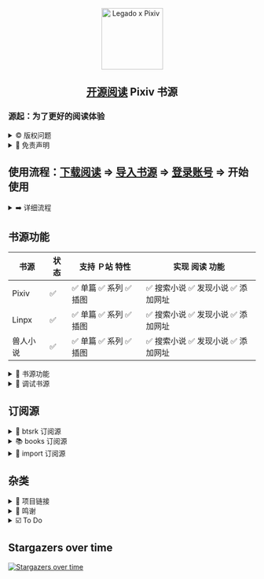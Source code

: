 <div align="center">
<img width="125" height="125" src="doc/pic/Legado-Pixiv.png" alt="Legado x Pixiv"/>

## [开源阅读](https://github.com/gedoor/legado) Pixiv 书源
</div>


### 源起：为了更好的阅读体验
<details><summary> ©️ 版权问题 </summary>

#### 版权问题
1. 开源阅读 Legado 是一个做了很多阅读功能的浏览器
2. 书源(及订阅源)是浏览器向网站请求数据、处理数据的一套方法
3. 使用开源阅读 Legado 阅读小说，相当于访问相关网页阅读小说
4. 开源阅读 Legado 内的作品数据均来自书源内的网站，作品版权归原作者或站方所有
5. 如有版权问题，请找到书源内的网站，向站方投诉
</details>


<details><summary> 📌 免责声明 </summary>

#### 免责声明
1. 本书源仅用于【交流书源代码】和【学习分享 JS 技术】
2. 使用书源造成的一切损失均由【书源使用者】自行承担
</details>


## 使用流程：[下载阅读](./doc/Download.md) => [导入书源](https://loyc.xyz/b/cdx.html?src=legado://import/importonline?src=https://raw.githubusercontent.com/windyhusky/PixivSource/main/pixiv.json) => [登录账号](./doc/Pixiv.md) => 开始使用
<details><summary> ➡️ 详细流程 </summary>

### 1.[下载阅读](./doc/Download.md)
<details><summary> 📖 兼容软件 </summary>

| 书源　　 | 阅读 Beta    | 源阅 Test Flight |
| ------- | ---------- | --------------- |
| 小说书源 | 3.25.0527   | 1.0 (112)       |
| 小说备用 | 3.23.0503?  | 1.0 (112)       |
- 详见：[下载阅读](./doc/Download.md)
</details>


### 2.导入书源
[comment]: <> (<details><summary> ➡️ A.一键导入 </summary>)

#### A.一键导入 => [登录账号](./doc/Pixiv.md) => 开始使用
| 源名称 | jsDelivr | Github |
|------ | -------- | ------ |
| Pixiv 书源   | [一键导入](https://loyc.xyz/b/cdx.html?src=legado://import/importonline?src=https://cdn.jsdelivr.net/gh/windyhusky/PixivSource@main/pixiv.json) | [一键导入](https://loyc.xyz/b/cdx.html?src=legado://import/importonline?src=https://raw.githubusercontent.com/windyhusky/PixivSource/main/pixiv.json) |
| Linpx 书源   | [一键导入](https://loyc.xyz/b/cdx.html?src=legado://import/importonline?src=https://cdn.jsdelivr.net/gh/windyhusky/PixivSource@main/linpx.json) | [一键导入](https://loyc.xyz/b/cdx.html?src=legado://import/importonline?src=https://raw.githubusercontent.com/windyhusky/PixivSource/main/linpx.json) |
| BTSRK 订阅源 | [一键导入](https://loyc.xyz/b/cdx.html?src=legado://import/importonline?src=https://cdn.jsdelivr.net/gh/windyhusky/PixivSource@main/btsrk.json) | [一键导入](https://loyc.xyz/b/cdx.html?src=legado://import/importonline?src=https://raw.githubusercontent.com/windyhusky/PixivSource/main/btsrk.json) |


<details><summary> 🔗 更多资源 </summary>

| 源名称 | jsDelivr | Github |
|------ | -------- | ------ |
| 通用书源 | [一键导入](https://loyc.xyz/b/cdx.html?src=legado://import/importonline?src=https://cdn.jsdelivr.net/gh/windyhusky/PixivSource@main/normal.json) | [一键导入](https://loyc.xyz/b/cdx.html?src=legado://import/importonline?src=https://raw.githubusercontent.com/windyhusky/PixivSource/main/normal.json) |
| 书源分享 订阅源 | [一键导入](https://loyc.xyz/b/cdx.html?src=legado://import/importonline?src=https://cdn.jsdelivr.net/gh/windyhusky/PixivSource@main/books.json)  | [一键导入](https://loyc.xyz/b/cdx.html?src=legado://import/importonline?src=https://raw.githubusercontent.com/windyhusky/PixivSource/main/books.json) |
| Import 订阅源 | [一键导入](https://loyc.xyz/b/cdx.html?src=legado://import/importonline?src=https://cdn.jsdelivr.net/gh/windyhusky/PixivSource@main/import.json) | [一键导入](https://loyc.xyz/b/cdx.html?src=legado://import/importonline?src=https://raw.githubusercontent.com/windyhusky/PixivSource/main/import.json) |
| Pixiv 目录规则 | [一键导入](https://loyc.xyz/b/cdx.html?src=legado://import/textTocRule?src=https://cdn.jsdelivr.net/gh/windyhusky/PixivSource@main/pixivToc.json) | [一键导入](https://loyc.xyz/b/cdx.html?src=legado://import/textTocRule?src=https://raw.githubusercontent.com/windyhusky/PixivSource/main/pixivToc.json) |
</details>

- 更多方法详见：[导入书源](./doc/ImportBookSource.md) & [导入订阅源](./doc/ImportRssSource.md)

[comment]: <> (</details>)


<details><summary> 🔗 B.规则订阅 </summary>

#### B.规则订阅 => [登录账号](./doc/Pixiv.md) => 开始使用
订阅 - 规则订阅 - 添加 - 复制链接，添加订阅
详见：[导入书源](./doc/ImportBookSource.md)

| 源名称 | jsDelivr | Github |
|------ | --------- | ------ |
| Pixiv 书源   | [订阅链接](https://cdn.jsdelivr.net/gh/windyhusky/PixivSource@main/pixiv.json) | [订阅链接](https://raw.githubusercontent.com/windyhusky/PixivSource/main/pixiv.json) |
| Linpx 书源   | [订阅链接](https://cdn.jsdelivr.net/gh/windyhusky/PixivSource@main/linpx.json)  | [订阅链接](https://raw.githubusercontent.com/windyhusky/PixivSource/main/linpx.json) |
| BTSRK 订阅源 | [订阅链接](https://cdn.jsdelivr.net/gh/windyhusky/PixivSource@main/btsrk.json)  | [订阅链接](https://raw.githubusercontent.com/windyhusky/PixivSource/main/btsrk.json) |
| Books 订阅源 | [订阅链接](https://cdn.jsdelivr.net/gh/windyhusky/PixivSource@main/books.json)  | [订阅链接](https://raw.githubusercontent.com/windyhusky/PixivSource/main/books.json) |
</details>


### 3.[登录账号](./doc/Pixiv.md)
### 4.开始使用
<details><summary> 📌 更多教程 </summary>

> ### 0. [阅读是什么软件？阅读简介](./doc/ReadMe.md)
> ### 0. [下载 开源阅读 Legado](./doc/Download.md)
> ### 1. [阅读使用教程（太长不看版）](./doc/TooLongToRead.md)
>> #### 1.1 [Pixiv 书源的导入与使用](./doc/Pixiv.md)
>> #### 1.2 [Linpx 书源的导入与使用](./doc/Linpx.md)
>> #### 1.3 [兽人控小说站 书源的导入与使用](./doc/FurryNovel.md)
>> #### 1.4 搜索小说、查看订阅，畅享阅读
> ### 2. [添加远程书籍](./doc/RemoteBooks.md)，畅享阅读
> ### 3. [设置 Webdav 备份](./doc/WebdavBackup.md)
> ### 4. [故障排查与处理](./doc/TroubleShoot.md)
#### 此处教程由 [@FurryReading](https://t.me/FurryReading) 提供
</details>
</details>


## 书源功能
| 书源     | 状态 | 支持 Ｐ站 特性 | 实现 阅读 功能 |
| ------- | ---- | --------- | ------- |
| Pixiv   |  ✅  | ✅ 单篇 ✅ 系列 ✅ 插图 | ✅ 搜索小说 ✅ 发现小说  ✅ 添加网址 |
| Linpx   |  ✅  | ✅ 单篇 ✅ 系列 ✅ 插图 | ✅ 搜索小说 ✅ 发现小说  ✅ 添加网址 |
| 兽人小说  |  ✅  | ✅ 单篇 ✅ 系列 ✅ 插图 | ✅ 搜索小说 ✅ 发现小说  ✅ 添加网址 |

<details><summary> 📖 书源功能 </summary>

<details><summary> 🅿️ Ｐ站特性 </summary>

### 🅿️ 已支持 Pixiv 特性
- ✅ 单篇小说【单篇完结作品】
- ✅ 系列小说【系列连载作品】
- <details><summary> ⭐️ 小说收藏 </summary>

  #### 1.收藏类功能
  - ⭐️ 关注作者（最新小说）
    - 发现：✅ 查看关注作者的最新小说
    - 登录界面：✅ 关注作者 ✅ 取消关注
  - 📃 追更列表 
    - 发现：✅ 查看追更列表 
    - 登录界面：✅ 加入追更 ✅ 取消追更
  - ❤️ 收藏小说
    - 发现：✅ 查看收藏（公开 & 私密）✅ 查看他人收藏
    - 登录界面：✅ 加入收藏 ✅ 取消收藏
    - 登录界面：✅ 收藏系列 ✅ 取消收藏系列（特色功能）
  - 🏷️ 小说书签
    - 发现：✅ 查看书签（第1页）
    - 登录界面：✅ 加入书签 ✅ 删除书签（未启用）
  </details>

- <details><summary> ↩️ 小说互动 </summary>
  
  #### 2.互动类功能
  - 💬 章节评论
    - 章节正文：✅ 查看评论
    - 登录界面：✅ 发送评论 ✅ 删除评论
  - 📃 小说投票
    - 章节正文：✅ 查看投票
    - 登录界面：☑️ 进行投票（未启用）
  </details>

- <details><summary> 💯 小说推荐 </summary>
  
  #### 3.推荐类功能
  - 💯 推荐小说
  - 🔍 发现小说
  - 🏠 首页小说
  - <details><summary> 🆕 最新 企划 约稿 </summary>
  
    - ✅ R18 小说
    - ✅ 一般小说（默认隐藏）
      >（可在书源设置中修改 `SHOW_GENERAL_NEW` )，更改后需要在发现页面刷新分类（发现：长按"Pixiv"，刷新）
    </details>

  - <details><summary> 👑 小说排行 </summary>
  
    - ✅ R18 小说排行榜
    - ✅ 一般小说排行榜（默认隐藏）
      > (可在书源设置中修改 `SHOW_GENERAL_RANK` )，更改后需要在发现页面刷新分类（发现：长按"Pixiv"，刷新）
    </details>

  - <details><summary> 🔥 原创热门 </summary>

    - ✅ R18 小说热门分类（默认隐藏）
    - ✅ 一般小说热门分类（默认隐藏）
      >（可在书源设置中修改 `SHOW_GENERAL_GENRE` `SHOW_GENERAL_GENRE` )，更改后需要在发现页面刷新分类（发现：长按"Pixiv"，刷新）
    </details>
  </details>

- <details><summary> 🔧 小说工具（标记符号） </summary>
  
  #### 4.小说标记符号
  - ✅ 完美支持的标记符
    - ✅ `[uploadedimage:自动生成ID]` 通过上传图片添加插画
    - ✅ `[pixivimage:作品ID-序号]` 通过作品ID添加插画
  - ☑️ 受阅读功能限制，无法完美支持的标记符
    - ☑️ `[newpage]` 分页
    - ☑️ `[chapter:章节名称]` 添加本章标题
    - ☑️ `[jump:链接目标的页面编号]` 页面跳转
    - ☑️ `[[jumpuri:标题 > 链接目标的URL]]` 添加超链接
    - ☑️ `[[rb:汉字 > 注音]]` 添加注音
      > 使用括号注音：`[[rb:汉字 > 注音]]` => `汉字（注音）`
    - ☑️ `汉字《注音》`选择`置き換える`后，Pixiv 会转换成`[[rb:汉字 > 注音]]`
      > 当`注音`位置是汉字时，默认恢复被替换的书名号：`[[rb:汉字 > 注音]]` => `汉字《注音》`
      > 
      > 默认开启，可在书源设置中修改 `REPLACE_TITLE_MARKS`
  - 🈚️ 不支持的标记符
  </details>
</details>


<details><summary> 📖 阅读功能 </summary>

### 📖 已实现阅读功能
- <details><summary> 🔍 搜索小说 </summary>

    - 🔍 常规搜索（默认同时搜索小说名称、标签、作者）
    - 🀄️ 繁简通搜（支持：小说名称、标签）
    - 👤 作者专搜（格式：`@作者名称`）
      - 搜索作者时不进行繁简转换
    - #️⃣ 标签专搜（格式：`#标签` `#小说名称`）
      - ⏬ 字数过滤（格式：`关键词 + 空格 + 字数3k`）
        - 字数限制规则：`3k 3k5 3w 3w5`
        - 例如：`校园 字数3k` `校园 纯爱 字数3k`
  </details>

- <details><summary> ⭐️ 发现小说 </summary>

  - ⭐️ 常规发现
  - 🆙 更新书源、订阅源
  - 📌 喜欢标签（自定义）
  - ❤️ 他人收藏（自定义）
  </details>

- <details><summary> 🔗 添加网址 </summary>

  - ✅ 单篇链接 ✅ 系列链接
  - ✅ 支持同时添加多条网址链接
  </details>

- <details><summary> 🌐 订阅源 </summary>

  - ✅ 添加小说到书架
  - ✅ 导入书源/更新书源
  - ✅ 登录界面（部分功能同下）
  </details>
  
- <details><summary> 🚩 登录界面 </summary>

  - 账号：✅ 登录 ✅ 退出 ✅ 设置
  - 书源：✅ 更新 ✅ 指南 ✅ 反馈
  - 单篇：✅ 收藏 ✅ 评论 ✅ 分享
  - 系列：✅ 追更 ✅ 收藏 ✅ 分享
  - 评论：✅ 发送 ✅ 删除 ✅ 获取（正文）
  - 作者：✅ 关注 ✅ 拉黑 ✅ 屏蔽（本地）
  </details>
</details>


<details><summary> 📌 特色功能 </summary>

### 📌 书源特色功能
#### 📚 小说功能
- 🚫 屏蔽小说（搜索、发现、添加网址、订阅源）：
  - 🚫 屏蔽作者：显示/屏蔽 指定作者的全部小说（本地）
  - 🚫 屏蔽内容：显示/屏蔽 指定标签/描述小说（本地）
  - 🚫 屏蔽收藏：显示/屏蔽 已经收藏/追更小说（本地）
- 🔍 高级搜索：
  - 🀄️ 繁简通搜 👤 作者专搜 #️⃣ 标签专搜
- ⭐️ 自定义发现：
  - ⚙️ 发现设置 📌 喜欢标签 ❤️ 他人收藏
- ❤️ 收藏小说：
  - ❤️ 收藏系列 🖤 取消收藏系列

#### 📌 书源、订阅源功能
  - ⚙️ 设置按钮（登录界面）
  - 🆙 更新书源、订阅源
  - ➕ 添加小说至书架
</details>


<details><summary> ⚙️ 书源设置 </summary>

### ⚙️ 书源功能设置
#### 1.书源设置
- <details><summary> 1️⃣ 常规设置 </summary>
  ⚙️ 常规设置：打开小说 - 菜单 - 登录 - 点击下方按钮
  
  | 书源设置　　 | 默认状态 | 常量名称　　           | 作用 |
  | ---------- | ------ | --------------------- | --- |
  | 繁简通搜　　 | ✅ 开启 | `CONVERT_CHINESE`     | 搜索 |
  | 搜索作者　　 | ✅ 开启 | `SEARCH_AUTHOR`       | 搜索 |
  | 显示收藏小说 | ✅ 开启 | `SHOW_LIKE_NOVELS`    | 搜索 |
  | 显示追更系列 | ✅ 开启 | `SHOW_WATCHED_SERIES` | 搜索 |
  | 　　　　　　 |  |  |  |
  | 更多简介　　 | ⭕ 关闭 | `MORE_INFORMATION`    | 详情 |
  | 更新时间　　 | ✅ 开启 | `SHOW_UPDATE_TIME`    | 目录 |
  | 原始链接　　 | ✅ 开启 | `SHOW_ORIGINAL_LINK`  | 目录 |
  | 恢复书名号　 | ✅ 开启 | `REPLACE_TITLE_MARKS` | 正文 |
  | 显示描述　　 | ✅ 开启 | `SHOW_CAPTIONS`       | 正文 |
  | 显示评论　　 | ✅ 开启 | `SHOW_COMMENTS`       | 正文 | 
  | 　　　　　　 |  |  |  |
  | 快速模式　　 | ⭕ 关闭 | `FAST`                | 全局 |
  | 调试模式　　 | ⭕ 关闭 | `DEBUG`               | 全局 |
  
  - 显示收藏、显示追更：
    - 显示收藏小说：搜索结果显示已收藏单篇小说
    - 显示追更小说：搜索结果显示已追更系列小说
  
  - 快速模式：
    - 繁简通搜、更新时间、原始链接、显示评论，对搜索速度稍有影响
    - 搜索默认搜索作者，对搜索速度有很大影响
    - 开启时，上述功能默认关闭
    - 关闭时，上述功能默认还原到开启前的状态
  </details>

- <details><summary> 2️⃣ 发现设置 </summary>
  
  ⚙️ 发现设置：编辑书源 - 基本 - 变量说明 - 修改并保存
  - ⚠️ 修改时，请修改`true` 为 `false`，或相反
  - ⚠️ 每次更新书源后，需要重新修改发现设置
  
  | 书源发现设置    | 默认状态 | 对应常量名称           | 作用 |
  | ------------ | ------ | -------------------- | --- |
  | 最新显示一般小说 | ⭕ 关闭 | `SHOW_GENERAL_NEW`   | 发现 |
  | 排行显示一般小说 | ⭕ 关闭 | `SHOW_GENERAL_RANK`  | 发现 |
  | 热门显示R18小说 | ⭕ 关闭 | `SHOW_R18_GENRE`     | 发现 |
  | 热门显示一般小说 | ⭕ 关闭 | `SHOW_GENERAL_GENRE` | 发现 |

  </details>

- <details><summary> 3️⃣ 发现配置代码 </summary>

  ```
  {
    "SHOW_GENERAL_NEW": false,
    "SHOW_GENERAL_RANK": false,
    "SHOW_R18_GENRE": false,
    "SHOW_GENERAL_GENRE": false
  }
  ```
  </details>

- <details><summary> 4️⃣ 默认配置代码（备用书源） </summary>
  
  ```
  {
    "CONVERT_CHINESE": true,
    "SHOW_UPDATE_TIME": true,
    "MORE_INFORMATION": false,
    "SHOW_ORIGINAL_LINK": true,
    
    "REPLACE_TITLE_MARKS": true,
    "SHOW_CAPTIONS": true,
    "SHOW_COMMENTS": true,
    
    "FAST": true,
    "DEBUG": false,
    
    "SHOW_GENERAL_NEW": false,
    "SHOW_GENERAL_RANK": false,
    "SHOW_R18_GENRE": false,
    "SHOW_GENERAL_GENRE": false
  }
  ```
  </details>


#### 2.设置源变量
- <details><summary> 🔎 筛选发现（兽人小说站 书源）</summary>

  - 1️⃣ 发现 - 长按 **"兽人小说站"** - 编辑 - 右上角菜单 - 设置源变量  
  - 2️⃣ 源变量：输入想筛选的标签，空格间隔（或一行一个），保存
    ```
    中文 原创  纯爱
    ```
  - 3️⃣ 更新：发现 - 长按 **"兽人小说站"** - 刷新 - 查看筛选后的小说
</details>


<details><summary> ⏩ 速率限制 </summary>

### ⏩ 书源请求限制
<details><summary> 🕖 缓存时间：7天 </summary>

#### 1.最大缓存时间
- 书源内部 JsLib 使用 `getAjaxJson() getAjaxAllJson() getWebviewJson() urlIllustOriginal() ` 等，访问网络资源时，会默认写入缓存，最多存放7天
- 后续如果重复请求同一内容，在缓存时间内则不会发送请求，而是直接读取缓存数据，加快请求速度的同时，减少实际请求次数
- 登录界面中的功能使用了 `getPostBody()`，不受此限制
- 获取/刷新目录、获取/刷新评论，会强制更新，不受此限制


- 自定义：编辑书源 - 基本 - JSLib - 修改并保存
```
var cacheSaveSeconds = 7*24*60*60  // 缓存时间7天，可以延长，不建议缩至过短
```
- **每次更新书源后，需要重新设置**
</details>


<details><summary> ⏩ 速率限制：每2s访问3次 </summary>

#### 2.请求速率限制
- 因为上面设置了最大缓存时间，会减少实际的（重复的）网络请求
- ~~此处网络请求速率限制可适当调高~~，但账号因此受限请自负其责


- 自定义：编辑书源 - 基本 - 并发率 - 修改并保存
  ```
  3/2000    2s内访问3次（默认）
  ```
- **每次更新书源后，需要重新设置**
</details>



<details><summary> ⚠️ 正文为空 提示 </summary>

#### 3.无法获取正文时，弹出提示
短时间内请求过多会无法获取正文。 此时弹出窗口，提示：
```
您于X时X分触发 Pixiv 【请求限制】，建议 稍候/重新登录 再继续
```
</details>


<details><summary> ⚠️ 过度访问 提示 </summary>

#### 4.【过度访问】提示修改密码
- 触发 Pixiv 的过度访问后的【3天内】，每4个小时检测1次弹出提示，并推荐修改密码
```
您于X时X分触发 Pixiv 【过度访问】，请修改密码并重新登录。如已修改请忽略
```
</details>
</details>
</details>

<details><summary> 🐞 调试书源 </summary>

###  🐞 调试书源
#### 1.阅读内部调试
我的 - 书源管理 - 编辑书源 - 调试 - 输入内容

| 调试区域 | 输入内容 |
|--------|---------|
| 搜索 | 搜索相应关键词 |
| 发现 | `::https://www.pixiv.net/ajax/top/novel` |
| 详情 | `https://www.pixiv.net/novel/show.php?id=123` |
| 目录 | `++https://www.pixiv.net/novel/show.php?id=123` |
| 正文 | `--https://www.pixiv.net/novel/show.php?id=123` |
</details>
</details>


## 订阅源
<details><summary> 🐲 btsrk 订阅源 </summary>

### 🐲 btsrk 订阅源：快速导入小说网站等订阅
<table>
<th> btsrk 订阅源 </th> <th> 订阅源功能 </th>
<tr>
  <td><a href="https://www.pixiv.net/novel"> 1️⃣ Pixiv 小说</a></td>
  <td  rowspan="3"> ✅ 添加小说<br>✅ 导入书源<br>✅ 登录界面 <br></td>
</tr>
<tr><td><a href="https://www.furrynovel.ink"> 2️⃣ Linpx 林匹克斯</a></td></tr>
<tr><td><a href="https://www.furrynovel.com"> 3️⃣ 兽人控小说站</a></td></tr>

<tr>
  <td><a href="https://furrygames.top/zh-cn/list.html"> 4️⃣ 兽人控游戏索引</a></td>
  <td  rowspan="4">✅ 快速访问<br>🐺 兽人网站</td>
</tr>
<tr><td><a href="https://kemono.games/zh-Hans"> 5️⃣ 兽人控游戏库</a></td></tr>
<tr><td><a href="https://www.furryeventchina.com"> 6️⃣ 兽展日历</a></td></tr>
<tr><td><a href="https://www.furryfusion.net"> 7️⃣ 兽聚汇总</a></td></tr>
</table>
</details>


<details><summary> 📚 books 订阅源 </summary>

### 📚 books 订阅源：快速导入阅读书源、订阅源等资源
| 名称           | 网址链接                                              |
| ------------- | ------------------------------------------------------------ |
| 源仓库　　　　   | https://www.yckceo.com/yuedu/index/index.html                |
| Yiove 书源仓库　| https://shuyuan.yiove.com                                    |
| 喵公子书源管理　 | https://yuedu.miaogongzi.net/gx.html                         |
| 阅读 APP 源　　 | https://legado.aoaostar.com                                  |
| 阅读合集　 　　  | https://flowus.cn/share/923f5a35-6dcf-47d1-b8eb-b9c5ef3ed39b  |
| 聚合搜索        | 诸多搜索引擎 |
| 阅读使用手册    | https://www.yuque.com/legado/wiki |
</details>


<details><summary> 📄 import 订阅源 </summary>

### 📄 import 订阅源 （非本项目的其他资源）
- import 订阅源：导入本项目整理的书源、订阅源等

| 名称         | 相关网址                                                                     |
| ----------- | --------------------------------------------------------------------------- |
| 通用书源　　　 | https://raw.githubusercontent.com/windyhusky/PixivSource/main/normal.json   |
| 聚合搜索　　　 | https://raw.githubusercontent.com/windyhusky/PixivSource/main/books.json    |
| 书源订阅　　　 | https://raw.githubusercontent.com/windyhusky/PixivSource/main/import.json   |
| Pixiv目录规则 | https://raw.githubusercontent.com/windyhusky/PixivSource/main/pixivToc.json |

- **[通用书源](https://github.com/bushixuanqi/book-source)** ：是不世玄奇 为网文网站编写的通用书源，用搜索引擎获取全网小说。
- **[聚合搜索](https://legado.cn/thread-3723-1-1.html)** ：是不世玄奇 制作的聚合多个搜索引擎的订阅源，需要配合 **[通用书源](http://yuedu.miaogongzi.net/gx.html)** 使用。(集入 books 订阅源)
- **[书源订阅](https://gitee.com/feiniao6/yd)** ：是Thomas喲 制作的第三方规则订阅，旨在快速导入书源/订阅源。(已修改)
- **[Pixiv 目录规则](https://akaito.xyz/post/Legado)** ：是[一片痴心俱成灰](https://akaito.xyz/post/Legado) 为 Pixiv 本地小说制作的目录规则
</details>


## 杂类
<details><summary> 🔗 项目链接 </summary>

### 项目链接
| 书源项目 | 链接                                          |
| ------ | -------------------------------------------- |
| 本项目　 | https://github.com/windyhusky/PixivSource    |
| 备份项目 | https://codeberg.org/DowneyRem/PixivSource   |
| TS重构版 | https://github.com/eigeen/PixivSourceProject |
</details>


<details><summary> 📢 鸣谢 </summary>

### 鸣谢
- 感谢 [阅读 3.0 ](https://github.com/gedoor/legado) 提供的软件平台
- 感谢 [Linpx](https://github.com/libudu/linpx-web) 提供的 [网站服务](https://www.furrynovel.ink)
- 感谢 [兽人小说站](https://github.com/FurryNovel/Reader) 提供的 [网站服务](https://www.furrynovel.com)
- 感谢 [Pixiv.cat](https://github.com/pixiv-cat/pixivcat-backend) 提供的 [Pixiv 图片代理功能](https://pixiv.cat)
- 感谢 [Jsdelivr](https://www.jsdelivr.com/) 提供的 CDN 加速服务(免代理)
- 感谢 [通用书源](https://github.com/bushixuanqi/book-source) 及 [聚合搜索](https://legado.cn/thread-3723-1-1.html) 提供的添加书架的方法
- 感谢 [书源订阅(非官方仓库)](https://gitee.com/feiniao6/yd) 提供的导入书源、订阅源的方法
- 感谢 [Pixiv-utils](https://github.com/AgMonk/pixiv-utils) 、 [Pixiv go 客户端](https://github.com/NateScarlet/pixiv) 、 [Pixiv-web-api](https://github.com/YieldRay/pixiv-web-api) 整理的 Pixiv Web API
- 感谢 [@Luoyacheng](https://github.com/Luoyacheng) ，从他的 [书源仓库](https://github.com/Luoyacheng/yuedu) 学到了很多方法
- 感谢 [@一片痴心俱成灰](https://akaito.xyz/post/Legado) 提供的 Pixiv (标记符号) 目录规则
- 感谢 [Pixiv Previewer](https://greasyfork.org/zh-CN/scripts/30766-pixiv-previewer) 脚本提供的从 Pixiv 网页获取 csfr token 的方法 
- 感谢 [@Eigeen](https://github.com/eigeen) 使用 [TS 重构了本项目](https://github.com/eigeen/PixivSourceProject
  )，并修复了部分 Bug
- 感谢 [@SuCan127](https://github.com/SuCan127) 测试【源阅】的兼容性
- 感谢 [@DowneyRem](https://github.com/DowneyRem) 提供的教程，这是他的兽人小说分享频道 [@FurryReading](https://t.me/FurryReading)
</details>

<details><summary> ☑️ To Do </summary>

### To Do
- ~~Linpx 系列小说书源（上游不支持）~~
<details><summary> ✅ 已完成 </summary>

- ✅ Linpx 订阅源
- ✅ Pixiv 订阅源（使用JS注入，代码来自【聚合搜索】）
- ✅ 兽人控小说站 订阅源
- ✅ Pixiv 书源：关注作者的最新小说 https://github.com/windyhusky/PixivSource/issues/11
- ✅ Linpx 书源：推荐作者的近期小说
- ✅ Pixiv 书源：通过作品ID添加插画
- ✅ Linpx 书源：通过作品ID添加插画（使用 pixiv.cat ）
- ✅ Pixiv 书源：添加网址加入书架；订阅源添加到书架
- ✅ Pixiv 书源：追更列表 https://github.com/windyhusky/PixivSource/issues/14
- ✅ Pixiv 书源：排行榜 https://github.com/windyhusky/PixivSource/issues/13
- ✅ Pixiv 系列小说 书源 
- ✅ Pixiv 书源：完善字数统计 https://github.com/windyhusky/PixivSource/issues/18
- ✅ Pixiv 书源：显示更多信息 https://github.com/windyhusky/PixivSource/issues/17
- ✅ Pixiv & Linpx 书源：添加小说更新时间
- ✅ Pixiv & Linpx 书源：搜索作者
- ✅ import 订阅源：导入其他书源、订阅源
- ✅ Pixiv & Linpx 书源：添加小说章节字数
- ✅ Pixiv 书源：正文尾部加入小说评论
- ✅ Linpx 书源：搜索链接
- ✅ Pixiv & Linpx 书源：添加链接
- ✅ 兽人控小说站 书源
- ✅ 书源发现：更新书源和订阅源
- ✅ 订阅源：导入/更新书源
- ✅ Pixiv 漫画书源：搜索、详情、目录、正文
- ✅ Pixiv & Linpx & 兽人控小说站 书源：繁简通搜
</details>
</details>


## Stargazers over time
[![Stargazers over time](https://starchart.cc/windyhusky/PixivSource.svg?variant=adaptive)](https://starchart.cc/windyhusky/PixivSource)

